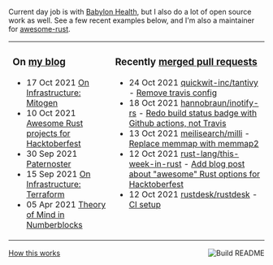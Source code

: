 Current day job is with [Babylon Health](https://github.com/babylonhealth), but I also do a lot of open source work as well. See a few recent examples below, and I'm also a maintainer for [awesome-rust](https://github.com/rust-unofficial/awesome-rust).

<table><tr><td valign="top">

### On [my blog](https://tevps.net/blog)
<!-- blog starts -->
* 17 Oct 2021 [On Infrastructure: Mitogen](https://tevps.net/blog/2021/10/17/infrastructure-mitogen/)
* 10 Oct 2021 [Awesome Rust projects for Hacktoberfest](https://tevps.net/blog/2021/10/10/awesome-rust-projects-hacktoberfest/)
* 30 Sep 2021 [Paternoster](https://tevps.net/blog/2021/9/30/paternoster/)
* 15 Sep 2021 [On Infrastructure: Terraform](https://tevps.net/blog/2021/9/15/on-infrastructure-terraform/)
* 05 Apr 2021 [Theory of Mind in Numberblocks](https://tevps.net/blog/2021/4/5/theory-mind-numberblocks/)
<!-- blog ends -->

</td><td valign="top">

### Recently [merged pull requests](https://github.com/search?o=desc&q=is%3Apr+author%3Apalfrey+-user%3Apalfrey+is%3Amerged+is%3Apublic&s=created&type=Issues)

<!-- prs starts -->
* 24 Oct 2021 [quickwit-inc/tantivy](https://github.com/quickwit-inc/tantivy) - [Remove travis config](https://github.com/quickwit-inc/tantivy/pull/1180)
* 18 Oct 2021 [hannobraun/inotify-rs](https://github.com/hannobraun/inotify-rs) - [Redo build status badge with Github actions, not Travis](https://github.com/hannobraun/inotify-rs/pull/185)
* 13 Oct 2021 [meilisearch/milli](https://github.com/meilisearch/milli) - [Replace memmap with memmap2](https://github.com/meilisearch/milli/pull/384)
* 12 Oct 2021 [rust-lang/this-week-in-rust](https://github.com/rust-lang/this-week-in-rust) - [Add blog post about "awesome" Rust options for Hacktoberfest](https://github.com/rust-lang/this-week-in-rust/pull/2489)
* 12 Oct 2021 [rustdesk/rustdesk](https://github.com/rustdesk/rustdesk) - [CI setup](https://github.com/rustdesk/rustdesk/pull/253)
<!-- prs ends -->

</td></tr></table>

<a href="https://github.com/palfrey/palfrey/actions"><img src="https://github.com/palfrey/palfrey/workflows/Build%20README/badge.svg?branch=master" align="right" alt="Build README"></a> <a href="https://tevps.net/blog/2020/7/11/customising-github-profile-pages/">How this works</a>

